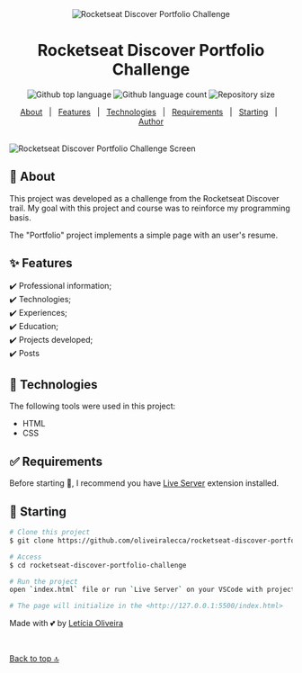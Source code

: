 <div align="center" id="top"> 
  <img src="./assets/favicon.ico" alt="Rocketseat Discover Portfolio Challenge" />

  <!-- <a href="https://rocketseatdiscoverchallengeportfolio.netlify.app">Demo</a> -->
</div>

<h1 align="center">Rocketseat Discover Portfolio Challenge</h1>

<p align="center">
  <img alt="Github top language" src="https://img.shields.io/github/languages/top/oliveiralecca/rocketseat-discover-portfolio-challenge?color=56BEB8">

  <img alt="Github language count" src="https://img.shields.io/github/languages/count/oliveiralecca/rocketseat-discover-portfolio-challenge?color=56BEB8">

  <img alt="Repository size" src="https://img.shields.io/github/repo-size/oliveiralecca/rocketseat-discover-portfolio-challenge?color=56BEB8">

  <!-- <img alt="License" src="https://img.shields.io/github/license/oliveiralecca/rocketseat-discover-portfolio-challenge?color=56BEB8"> -->

  <!-- <img alt="Github issues" src="https://img.shields.io/github/issues/{{YOUR_GITHUB_USERNAME}}/rocketseat-discover-portfolio-challenge?color=56BEB8" /> -->

  <!-- <img alt="Github forks" src="https://img.shields.io/github/forks/{{YOUR_GITHUB_USERNAME}}/rocketseat-discover-portfolio-challenge?color=56BEB8" /> -->

  <!-- <img alt="Github stars" src="https://img.shields.io/github/stars/{{YOUR_GITHUB_USERNAME}}/rocketseat-discover-portfolio-challenge?color=56BEB8" /> -->
</p>

<!-- Status -->

<!-- <h4 align="center"> 
	🚧  Rocketseat Discover Portfolio Challenge 🚀 Under construction...  🚧
</h4> 

<hr> -->

<p align="center">
  <a href="#dart-about">About</a> &#xa0; | &#xa0; 
  <a href="#sparkles-features">Features</a> &#xa0; | &#xa0;
  <a href="#rocket-technologies">Technologies</a> &#xa0; | &#xa0;
  <a href="#white_check_mark-requirements">Requirements</a> &#xa0; | &#xa0;
  <a href="#checkered_flag-starting">Starting</a> &#xa0; | &#xa0;
  <!-- <a href="#memo-license">License</a> &#xa0; | &#xa0; -->
  <a href="https://github.com/oliveiralecca" target="_blank">Author</a>
</p>

<br>

<img src="./.github/screenshot.png" alt="Rocketseat Discover Portfolio Challenge Screen" />

## :dart: About ##

This project was developed as a challenge from the Rocketseat Discover trail. My goal with this project and course was to reinforce my programming basis.

The "Portfolio" project implements a simple page with an user's resume.

## :sparkles: Features ##

:heavy_check_mark: Professional information;\
:heavy_check_mark: Technologies;\
:heavy_check_mark: Experiences;\
:heavy_check_mark: Education;\
:heavy_check_mark: Projects developed;\
:heavy_check_mark: Posts

## :rocket: Technologies ##

The following tools were used in this project:

- HTML
- CSS

## :white_check_mark: Requirements ##

Before starting :checkered_flag:, I recommend you have [Live Server](https://marketplace.visualstudio.com/items?itemName=ritwickdey.LiveServer) extension installed.

## :checkered_flag: Starting ##

```bash
# Clone this project
$ git clone https://github.com/oliveiralecca/rocketseat-discover-portfolio-challenge

# Access
$ cd rocketseat-discover-portfolio-challenge

# Run the project
open `index.html` file or run `Live Server` on your VSCode with project open

# The page will initialize in the <http://127.0.0.1:5500/index.html>
```

<!-- ## :memo: License ##

This project is under license from MIT. For more details, see the [LICENSE](LICENSE.md) file. -->


Made with 💕 by <a href="https://github.com/oliveiralecca" target="_blank">Letícia Oliveira</a>

&#xa0;

<a href="#top">Back to top :top:</a>
